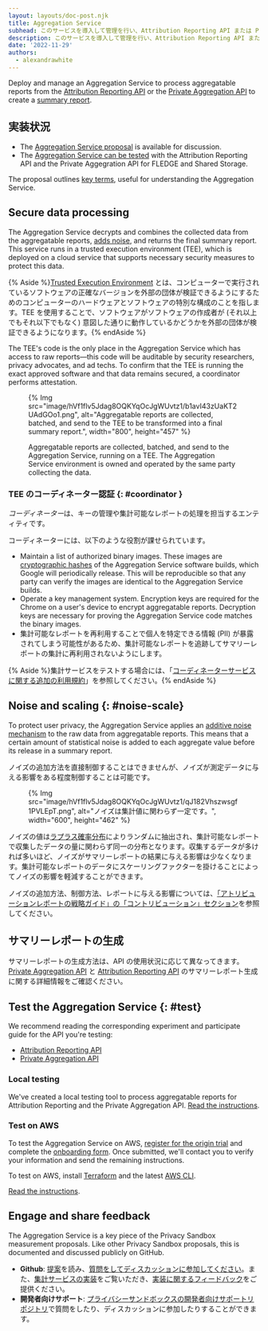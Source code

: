 ```yaml
---
layout: layouts/doc-post.njk
title: Aggregation Service
subhead: このサービスを導入して管理を行い、Attribution Reporting API または Private Aggregation API のサマリーレポートを作成します。
description: このサービスを導入して管理を行い、Attribution Reporting API または Private Aggregation API のサマリーレポートを作成します。
date: '2022-11-29'
authors:
  - alexandrawhite
---
```


Deploy and manage an Aggregation Service to process aggregatable reports from the [Attribution Reporting API](/docs/privacy-sandbox/attribution-reporting/) or the [Private Aggregation API](/docs/privacy-sandbox/private-aggregation/) to create a [summary report](/docs/privacy-sandbox/summary-report/).

## 実装状況

- The [Aggregation Service proposal](https://github.com/WICG/attribution-reporting-api/blob/main/AGGREGATION_SERVICE_TEE.md) is available for discussion.
- The [Aggregation Service can be tested](#test) with the Attribution Reporting API and the Private Aggegration API for FLEDGE and Shared Storage.

The proposal outlines [key terms](https://github.com/WICG/attribution-reporting-api/blob/main/AGGREGATION_SERVICE_TEE.md#key-terms), useful for understanding the Aggregation Service.

## Secure data processing

The Aggregation Service decrypts and combines the collected data from the aggregatable reports, [adds noise](#noise-scale), and returns the final summary report. This service runs in a trusted execution environment (TEE), which is deployed on a cloud service that supports necessary security measures to protect this data.

{% Aside %}[Trusted Execution Environment](https://en.wikipedia.org/wiki/Trusted_execution_environment) とは、コンピューターで実行されているソフトウェアの正確なバージョンを外部の団体が検証できるようにするためのコンピューターのハードウェアとソフトウェアの特別な構成のことを指します。TEE を使用することで、ソフトウェアがソフトウェアの作成者が (それ以上でもそれ以下でもなく) 意図した通りに動作しているかどうかを外部の団体が検証できるようになります。{% endAside %}

The TEE's code is the only place in the Aggregation Service which has access to raw reports—this code will be auditable by security researchers, privacy advocates, and ad techs. To confirm that the TEE is running the exact approved software and that data remains secured, a coordinator performs attestation.

<figure> {% Img   src="image/hVf1flv5Jdag8OQKYqOcJgWUvtz1/b1avI43zUaKT2UAdGOo1.png",   alt="Aggregatable reports are collected, batched, and send to the TEE to be transformed into a final summary report.",   width="800", height="457" %} <figcaption>   <p>Aggregatable reports are collected, batched, and send to the Aggregation Service, running on a TEE. The Aggregation Service environment is owned and operated by the same party collecting the data.</p> </figcaption></figure>

### TEE のコーディネーター認証 {: #coordinator }

*コーディネーター*は、キーの管理や集計可能なレポートの処理を担当するエンティティです。

コーディネーターには、以下のような役割が課せられています。

- Maintain a list of authorized binary images. These images are [cryptographic hashes](https://en.wikipedia.org/wiki/Cryptographic_hash_function) of the Aggregation Service software builds, which Google will periodically release. This will be reproducible so that any party can verify the images are identical to the Aggregation Service builds.
- Operate a key management system. Encryption keys are required for the Chrome on a user's device to encrypt aggregatable reports. Decryption keys are necessary for proving the Aggregation Service code matches the binary images.
- 集計可能なレポートを再利用することで個人を特定できる情報 (PII) が暴露されてしまう可能性があるため、集計可能なレポートを追跡してサマリーレポートの集計に再利用されないようにします。

{% Aside %}集計サービスをテストする場合には、「[コーディネーターサービスに関する追加の利用規約](/docs/privacy-sandbox/aggregation-service/tos/)」を参照してください。{% endAside %}

## Noise and scaling {: #noise-scale}

To protect user privacy, the Aggregation Service applies an [additive noise mechanism](https://en.wikipedia.org/wiki/Additive_noise_mechanisms) to the raw data from aggregatable reports. This means that a certain amount of statistical noise is added to each aggregate value before its release in a summary report.

ノイズの追加方法を直接制御することはできませんが、ノイズが測定データに与える影響をある程度制御することは可能です。

<figure>{% Img src="image/hVf1flv5Jdag8OQKYqOcJgWUvtz1/qJ182Vhszwsgf1PVLEpT.png", alt="ノイズは集計値に関わらず一定です。", width="600", height="462" %}</figure>

ノイズの値は[ラプラス確率分布](https://en.wikipedia.org/wiki/Laplace_distribution)によりランダムに抽出され、集計可能なレポートで収集したデータの量に関わらず同一の分布となります。収集するデータが多ければ多いほど、ノイズがサマリーレポートの結果に与える影響は少なくなります。集計可能なレポートのデータにスケーリングファクターを掛けることによってノイズの影響を軽減することができます。

ノイズの追加方法、制御方法、レポートに与える影響については、[「アトリビューションレポートの戦略ガイド」の「コントリビューション」セクション](https://docs.google.com/document/d/1bU0a_njpDcRd9vDR0AJjwJjrf3Or8vAzyfuK8JZDEfo/edit#heading=h.683u7t2q1xk2)を参照してください。

## サマリーレポートの生成

サマリーレポートの生成方法は、API の使用状況に応じて異なってきます。[Private Aggregation API](/docs/privacy-sandbox/summary-reports#private-aggregation) と [Attribution Reporting API](/docs/privacy-sandbox/summary-reports#attribution-reporting) のサマリーレポート生成に関する詳細情報をご確認ください。

## Test the Aggregation Service {: #test}

We recommend reading the corresponding experiment and participate guide for the API you're testing:

- [Attribution Reporting API](/docs/privacy-sandbox/attribution-reporting-experiment/)
- [Private Aggregation API](/docs/privacy-sandbox/private-aggregation-experiment/)

### Local testing

We've created a local testing tool to process aggregatable reports for Attribution Reporting and the Private Aggregation API. [Read the instructions](https://github.com/privacysandbox/aggregation-service/blob/main/README.md).

### Test on AWS

To test the Aggregation Service on AWS, [register for the origin trial](/origintrials/#/view_trial/771241436187197441) and complete the [onboarding form](https://forms.gle/EHoecersGKhpcLPNA). Once submitted, we'll contact you to verify your information and send the remaining instructions.

To test on AWS, install [Terraform](https://www.terraform.io/) and the latest [AWS CLI](https://docs.aws.amazon.com/cli/latest/userguide/getting-started-install.html).

[Read the instructions](https://github.com/privacysandbox/aggregation-service/blob/main/README.md#test-on-aws-with-support-for-encrypted-reports).

## Engage and share feedback

The Aggregation Service is a key piece of the Privacy Sandbox measurement proposals. Like other Privacy Sandbox proposals, this is documented and discussed publicly on GitHub.

- **Github**: [提案](https://github.com/WICG/attribution-reporting-api/blob/main/AGGREGATION_SERVICE_TEE.md)を読み、[質問をしてディスカッションに参加してください](https://github.com/WICG/attribution-reporting-api/issues)。また、[集計サービスの実装](https://github.com/privacysandbox/aggregation-service)をご覧いただき、[実装に関するフィードバック](https://github.com/privacysandbox/aggregation-service/issues)をご提供ください。
- **開発者向けサポート**: [プライバシーサンドボックスの開発者向けサポートリポジトリ](https://github.com/GoogleChromeLabs/privacy-sandbox-dev-support)で質問をしたり、ディスカッションに参加したりすることができます。
